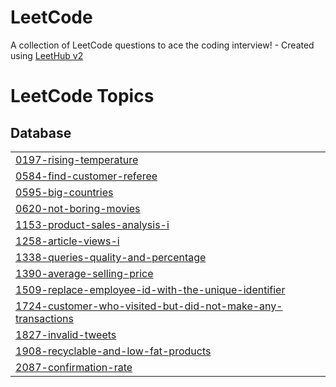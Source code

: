 # LeetCode
A collection of LeetCode questions to ace the coding interview! - Created using [LeetHub v2](https://github.com/arunbhardwaj/LeetHub-2.0)

<!---LeetCode Topics Start-->
# LeetCode Topics
## Database
|  |
| ------- |
| [0197-rising-temperature](https://github.com/j5t3313/LeetCode/tree/master/0197-rising-temperature) |
| [0584-find-customer-referee](https://github.com/j5t3313/LeetCode/tree/master/0584-find-customer-referee) |
| [0595-big-countries](https://github.com/j5t3313/LeetCode/tree/master/0595-big-countries) |
| [0620-not-boring-movies](https://github.com/j5t3313/LeetCode/tree/master/0620-not-boring-movies) |
| [1153-product-sales-analysis-i](https://github.com/j5t3313/LeetCode/tree/master/1153-product-sales-analysis-i) |
| [1258-article-views-i](https://github.com/j5t3313/LeetCode/tree/master/1258-article-views-i) |
| [1338-queries-quality-and-percentage](https://github.com/j5t3313/LeetCode/tree/master/1338-queries-quality-and-percentage) |
| [1390-average-selling-price](https://github.com/j5t3313/LeetCode/tree/master/1390-average-selling-price) |
| [1509-replace-employee-id-with-the-unique-identifier](https://github.com/j5t3313/LeetCode/tree/master/1509-replace-employee-id-with-the-unique-identifier) |
| [1724-customer-who-visited-but-did-not-make-any-transactions](https://github.com/j5t3313/LeetCode/tree/master/1724-customer-who-visited-but-did-not-make-any-transactions) |
| [1827-invalid-tweets](https://github.com/j5t3313/LeetCode/tree/master/1827-invalid-tweets) |
| [1908-recyclable-and-low-fat-products](https://github.com/j5t3313/LeetCode/tree/master/1908-recyclable-and-low-fat-products) |
| [2087-confirmation-rate](https://github.com/j5t3313/LeetCode/tree/master/2087-confirmation-rate) |
<!---LeetCode Topics End-->